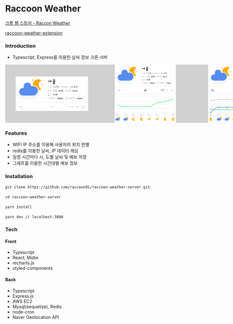 # Raccoon Weather

<a href="https://chrome.google.com/webstore/detail/raccoon-weather/lkjiceiccfaeddfhodmclmicchaagcno" target="_blank">크롬 웹 스토어 - Raccon Weather</a>

<a href="https://github.com/raccoon91/raccoon-weather-extension-v2" target="_blank">raccoon-weather-extension</a>

### Introduction

- Typescript, Express를 이용한 날씨 정보 크론 서버

<div style="display: flex;">
  <img src="image_1.png" alt="drawing" width="300"/>
  <img src="image_2.png" alt="drawing" width="300"/>
  <img src="image_3.png" alt="drawing" width="300"/>
</div>

### Features

- WIFI IP 주소를 이용해 사용자의 위치 판별
- redis를 이용한 날씨, IP 데이터 캐싱
- 일정 시간마다 시, 도별 날씨 및 예보 저장
- 그래프를 이용한 시간대별 예보 정보

### Installation

```
git clone https://github.com/raccoon91/raccoon-weather-server.git

cd raccoon-weather-server

yarn install

yarn dev // localhost:3000
```

### Tech

#### Front

- Typescript
- React, Mobx
- recharts.js
- styled-components

#### Back

- Typescript
- Express.js
- AWS EC2
- Mysql(sequelize), Redis
- node-cron
- Naver Geolocation API
